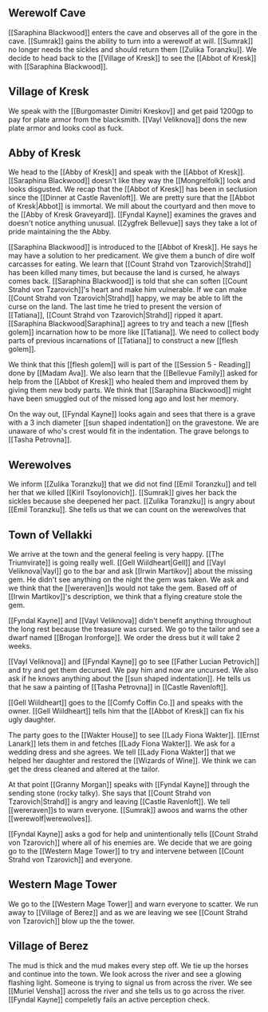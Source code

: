 ## Werewolf Cave

[[Saraphina Blackwood]] enters the cave and observes all of the gore in the cave. [[Sumrak]] gains the ability to turn into a werewolf at will. [[Sumrak]] no longer needs the sickles and should return them [[Zulika Toranzku]]. We decide to head back to the [[Village of Kresk]] to see the [[Abbot of Kresk]] with [[Saraphina Blackwood]].

## Village of Kresk

We speak with the [[Burgomaster Dimitri Kreskov]] and get paid 1200gp to pay for plate armor from the blacksmith. [[Vayl Veliknova]] dons the new plate armor and looks cool as fuck.

## Abby of Kresk

We head to the [[Abby of Kresk]] and speak with the [[Abbot of Kresk]]. [[Saraphina Blackwood]] doesn't like they way the [[Mongrelfolk]] look and looks disgusted. We recap that the [[Abbot of Kresk]] has been in seclusion since the [[Dinner at Castle Ravenloft]]. We are pretty sure that the [[Abbot of Kresk|Abbot]] is immortal. We mill about the courtyard and then move to the [[Abby of Kresk Graveyard]]. [[Fyndal Kayne]] examines the graves and doesn't notice anything unusual. [[Zygfrek Bellevue]] says they take a lot of pride maintaining the the Abby. 

[[Saraphina Blackwood]] is introduced to the [[Abbot of Kresk]]. He says he may have a solution to her predicament. We give them a bunch of dire wolf carcasses for eating. We learn that [[Count Strahd von Tzarovich|Strahd]] has been killed many times, but because the land is cursed, he always comes back. [[Saraphina Blackwood]] is told that she can soften [[Count Strahd von Tzarovich]]'s heart and make him vulnerable. If we can make [[Count Strahd von Tzarovich|Strahd]] happy, we may be able to lift the curse on the land. The last time he tried to present the version of [[Tatiana]], [[Count Strahd von Tzarovich|Strahd]] ripped it apart. [[Saraphina Blackwood|Saraphina]] agrees to try and teach a new [[flesh golem]] incarnation how to be more like [[Tatiana]]. We need to collect body parts of previous incarnations of [[Tatiana]] to construct a new [[flesh golem]].

We think that this [[flesh golem]] will is part of the [[Session 5 - Reading]] done by [[Madam Ava]]. We also learn that the [[Bellevue Family]] asked for help from the [[Abbot of Kresk]] who healed them and improved them by giving them new body parts. We think that [[Saraphina Blackwood]] might have been smuggled out of the missed long ago and lost her memory.

On the way out, [[Fyndal Kayne]] looks again and sees that there is a grave with a 3 inch diameter [[sun shaped indentation]] on the gravestone. We are unaware of who's crest would fit in the indentation. The grave belongs to [[Tasha Petrovna]].

## Werewolves

We inform [[Zulika Toranzku]] that we did not find [[Emil Toranzku]] and tell her that we killed [[Kiril Tsoylonovich]]. [[Sumrak]] gives her back the sickles because she deepened her pact. [[Zulika Toranzku]] is angry about [[Emil Toranzku]]. She tells us that we can count on the werewolves that 

## Town of Vellakki

We arrive at the town and the general feeling is very happy. [[The Triumvirate]] is going really well. [[Gell Wiildheart|Gell]] and [[Vayl Veliknova|Vayl]] go to the bar and ask [[Irwin Martikov]] about the missing gem. He didn't see anything on the night the gem was taken. We ask and we think that the [[wereraven]]s would not take the gem. Based off of [[Irwin Martikov]]'s description, we think that a flying creature stole the gem.

[[Fyndal Kayne]] and [[Vayl Veliknova]] didn't benefit anything throughout the long rest because the treasure was cursed. We go to the tailor and see a dwarf named [[Brogan Ironforge]]. We order the dress but it will take 2 weeks.

[[Vayl Veliknova]] and [[Fyndal Kayne]] go to see [[Father Lucian Petrovich]] and try and get them decursed. We pay him and now are uncursed. We also ask if he knows anything about the [[sun shaped indentation]]. He tells us that he saw a painting of [[Tasha Petrovna]] in [[Castle Ravenloft]].

[[Gell Wiildheart]] goes to the [[Comfy Coffin Co.]] and speaks with the owner. [[Gell Wiildheart]] tells him that the [[Abbot of Kresk]] can fix his ugly daughter. 

The party goes to the [[Wakter House]] to see [[Lady Fiona Wakter]]. [[Ernst Lanark]] lets them in and fetches [[Lady Fiona Wakter]]. We ask for a wedding dress and she agrees. We tell [[Lady Fiona Wakter]] that we helped her daughter and restored the [[Wizards of Wine]]. We think we can get the dress cleaned and altered at the tailor.

At that point [[Granny Morgan]] speaks with [[Fyndal Kayne]] through the sending stone (rocky talky). She says that [[Count Strahd von Tzarovich|Strahd]] is angry and leaving [[Castle Ravenloft]]. We tell [[wereraven]]s to warn everyone. [[Sumrak]] awoos and warns the other [[werewolf|werewolves]]. 

[[Fyndal Kayne]] asks a god for help and unintentionally tells [[Count Strahd von Tzarovich]] where all of his enemies are. We decide that we are going go to the [[Western Mage Tower]] to try and intervene between [[Count Strahd von Tzarovich]] and everyone.

## Western Mage Tower

We go to the [[Western Mage Tower]] and warn everyone to scatter. We run away to [[Village of Berez]] and as we are leaving we see [[Count Strahd von Tzarovich]] blow up the the tower.

## Village of Berez

The mud is thick and the mud makes every step off. We tie up the horses and continue into the town. We look across the river and see a glowing flashing light. Someone is trying to signal us from across the river. We see [[Muriel Vensha]] across the river and she tells us to go across the river. [[Fyndal Kayne]] compeletly fails an active perception check.